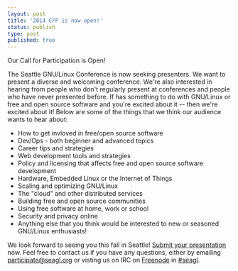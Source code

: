 ```yaml
---
layout: post
title: '2014 CFP is now open!'
status: publish
type: post
published: true
---
```


Our Call for Participation is Open!

The Seattle GNU/Linux Conference is now seeking presenters. We want to present a
diverse and welcoming conference. We're also interested in hearing from people
who don't regularly present at conferences and people who have never presented
before. If has something to do with GNU/Linux or free and open source software
and you're excited about it -- then we're excited about it! Below are some of
the things that we think our audience wants to hear about:

 * How to get invloved in free/open source software
 * Dev/Ops - both beginner and advanced topics
 * Career tips and strategies
 * Web development tools and strategies 
 * Policy and licensing that affects free and open source software development
 * Hardware, Embedded Linux or the Internet of Things
 * Scaling and optimizing GNU/Linux 
 * The "cloud" and other distributed services
 * Building free and open source communities
 * Using free software at home, work or school
 * Security and privacy online 
 * Anything else that you think would be interested to new or seasoned GNU/Linux enthusiasts!

We look forward to seeing you this fall in Seattle!
[Submit your presentation](http://survey.seagl.org/index.php/935137/lang-en)
now. Feel free to contact us if you have any questions, either by
emailing [participate@seagl.org](mailto:participate@seagl.org)
or visting us on IRC on
[Freenode](http://freenode.net/using_the_network.shtml) in
[#seagl](http://webchat.freenode.net?randomnick=1&channels=%23seagl). 
